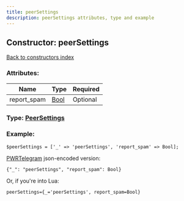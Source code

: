 ```yaml
---
title: peerSettings
description: peerSettings attributes, type and example
---
```

## Constructor: peerSettings  
[Back to constructors index](index.md)



### Attributes:

| Name     |    Type       | Required |
|----------|---------------|----------|
|report\_spam|[Bool](../types/Bool.md) | Optional|



### Type: [PeerSettings](../types/PeerSettings.md)


### Example:

```
$peerSettings = ['_' => 'peerSettings', 'report_spam' => Bool];
```  

[PWRTelegram](https://pwrtelegram.xyz) json-encoded version:

```
{"_": "peerSettings", "report_spam": Bool}
```


Or, if you're into Lua:  


```
peerSettings={_='peerSettings', report_spam=Bool}

```


